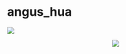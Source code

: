 # angus_hua
<picture>
<source 
  srcset="https://github-readme-stats.vercel.app/api?username=angus_hua&show_icons=true&theme=dark"
  media="(prefers-color-scheme: dark)"
/>
<source
  srcset="https://github-readme-stats.vercel.app/api?username=angus_hua&show_icons=true"
  media="(prefers-color-scheme: light), (prefers-color-scheme: no-preference)"
/>
<img src="https://github-readme-stats.vercel.app/api?username=angus_hua&show_icons=true" />
</picture>

<p align = "center">
 <img src="https://activity-graph.herokuapp.com/graph?username=angus_hua&theme=redical">
</p> 
